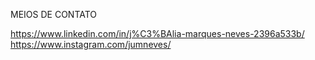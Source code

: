 MEIOS DE CONTATO

https://www.linkedin.com/in/j%C3%BAlia-marques-neves-2396a533b/
https://www.instagram.com/jumneves/
